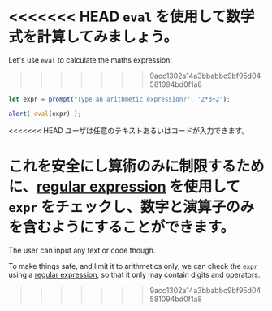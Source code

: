 <<<<<<< HEAD
`eval` を使用して数学式を計算してみましょう。
=======
Let's use `eval` to calculate the maths expression:
>>>>>>> 9acc1302a14a3bbabbc9bf95d04581094bd0f1a8

```js demo run
let expr = prompt("Type an arithmetic expression?", '2*3+2');

alert( eval(expr) );
```

<<<<<<< HEAD
ユーザは任意のテキストあるいはコードが入力できます。

これを安全にし算術のみに制限するために、[regular expression](info:regular-expressions) を使用して `expr` をチェックし、数字と演算子のみを含むようにすることができます。
=======
The user can input any text or code though.

To make things safe, and limit it to arithmetics only, we can check the `expr` using a [regular expression](info:regular-expressions), so that it only may contain digits and operators.
>>>>>>> 9acc1302a14a3bbabbc9bf95d04581094bd0f1a8
